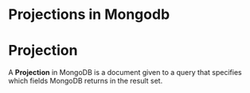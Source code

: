 # Projections in Mongodb

# Projection

A **Projection** in MongoDB is a document given to a query that specifies which fields MongoDB returns in the result set.
